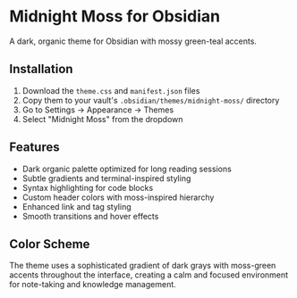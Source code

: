 # Midnight Moss for Obsidian

A dark, organic theme for Obsidian with mossy green-teal accents.

## Installation

1. Download the `theme.css` and `manifest.json` files
2. Copy them to your vault's `.obsidian/themes/midnight-moss/` directory
3. Go to Settings → Appearance → Themes
4. Select "Midnight Moss" from the dropdown

## Features

- Dark organic palette optimized for long reading sessions
- Subtle gradients and terminal-inspired styling  
- Syntax highlighting for code blocks
- Custom header colors with moss-inspired hierarchy
- Enhanced link and tag styling
- Smooth transitions and hover effects

## Color Scheme

The theme uses a sophisticated gradient of dark grays with moss-green accents throughout the interface, creating a calm and focused environment for note-taking and knowledge management.